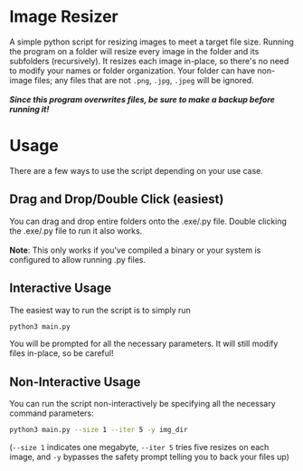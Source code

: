 # Image Resizer

A simple python script for resizing images to meet a target file size. Running the program on a folder will resize every image in the folder and its subfolders (recursively). It resizes each image in-place, so there's no need to modify your names or folder organization. Your folder can have non-image files; any files that are not `.png`, `.jpg`, `.jpeg` will be ignored. \
\
***Since this program overwrites files, be sure to make a backup before running it!***

# Usage

There are a few ways to use the script depending on your use case. 

## **Drag and Drop/Double Click (easiest)**

You can drag and drop entire folders onto the .exe/.py file. Double clicking the .exe/.py file to run it also works. \
\
**Note**: This only works if you've compiled a binary or your system is configured to allow running .py files.

## **Interactive Usage**
The easiest way to run the script is to simply run
```sh
python3 main.py
```
You will be prompted for all the necessary parameters. It will still modify files in-place, so be careful!

## **Non-Interactive Usage**
You can run the script non-interactively be specifying all the necessary command parameters:
```sh
python3 main.py --size 1 --iter 5 -y img_dir
```
(`--size 1` indicates one megabyte, `--iter 5` tries five resizes on each image, and `-y` bypasses the safety prompt telling you to back your files up)

